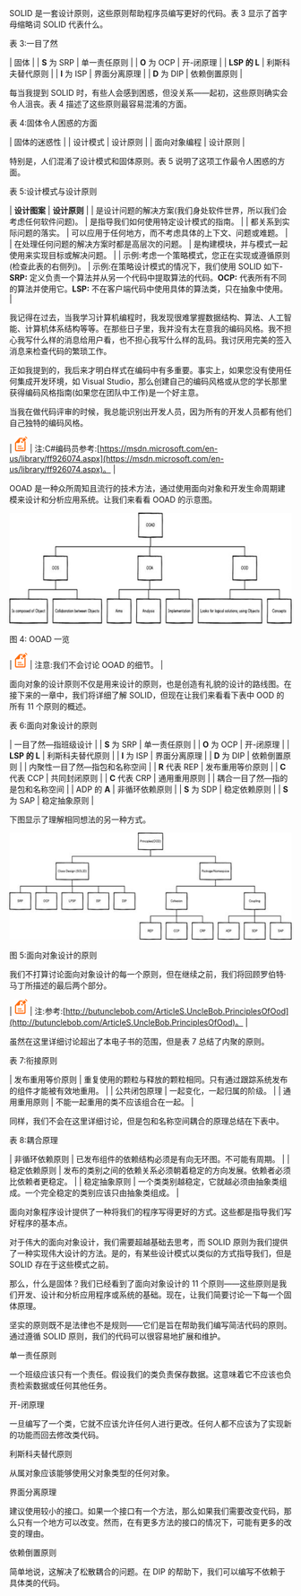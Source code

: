 SOLID 是一套设计原则，这些原则帮助程序员编写更好的代码。表 3 显示了首字母缩略词 SOLID 代表什么。

表 3:一目了然

| 固体 |
| **S** 为 SRP | 单一责任原则 |
| **O** 为 OCP | 开-闭原理 |
| **LSP 的 L** | 利斯科夫替代原则 |
| **I** 为 ISP | 界面分离原理 |
| **D** 为 DIP | 依赖倒置原则 |

每当我提到 SOLID 时，有些人会感到困惑，但没关系——起初，这些原则确实会令人沮丧。表 4 描述了这些原则最容易混淆的方面。

表 4:固体令人困惑的方面

| 固体的迷惑性 |
| 设计模式 | 设计原则 |
| 面向对象编程 | 设计原则 |

特别是，人们混淆了设计模式和固体原则。表 5 说明了这项工作最令人困惑的方面。

表 5:设计模式与设计原则

| **设计图案** | **设计原则** |
| 是设计问题的解决方案(我们身处软件世界，所以我们会考虑任何软件问题)。 | 是指导我们如何使用特定设计模式的指南。 |
| 都关系到实际问题的落实。 | 可以应用于任何地方，而不考虑具体的上下文、问题或难题。 |
| 在处理任何问题的解决方案时都是高层次的问题。 | 是构建模块，并与模式一起使用来实现目标或解决问题。 |
| 示例:考虑一个策略模式，您正在实现或遵循原则(检查此表的右侧列)。 | 示例:在策略设计模式的情况下，我们使用 SOLID 如下-**SRP:** 定义负责一个算法并从另一个代码中提取算法的代码。**OCP:** 代表所有不同的算法并使用它。**LSP:** 不在客户端代码中使用具体的算法类，只在抽象中使用。 |

我记得在过去，当我学习计算机编程时，我发现很难掌握数据结构、算法、人工智能、计算机体系结构等等。在那些日子里，我并没有太在意我的编码风格。我不担心我写什么样的消息给用户看，也不担心我写什么样的乱码。我讨厌用完美的签入消息来检查代码的繁琐工作。

正如我提到的，我后来才明白样式在编码中有多重要。事实上，如果您没有使用任何集成开发环境，如 Visual Studio，那么创建自己的编码风格或从您的学长那里获得编码风格指南(如果您在团队中工作)是一个好主意。

当我在做代码评审的时候，我总能识别出开发人员，因为所有的开发人员都有他们自己独特的编码风格。

| ![](img/00004.gif) | 注:C#编码员参考:[https://msdn.microsoft.com/en-us/library/ff926074.aspx](https://msdn.microsoft.com/en-us/library/ff926074.aspx)。 |

OOAD 是一种众所周知且流行的技术方法，通过使用面向对象和开发生命周期建模来设计和分析应用系统。让我们来看看 OOAD 的示意图。

![](img/00009.jpeg)

图 4: OOAD 一览

| ![](img/00004.gif) | 注意:我们不会讨论 OOAD 的细节。 |

面向对象的设计原则不仅是用来设计的原则，也是创造有礼貌的设计的路线图。在接下来的一章中，我们将详细了解 SOLID，但现在让我们来看看下表中 OOD 的所有 11 个原则的概述。

表 6:面向对象设计的原则

| 一目了然—指班级设计 |
| **S** 为 SRP | 单一责任原则 |
| **O** 为 OCP | 开-闭原理 |
| **LSP 的 L** | 利斯科夫替代原则 |
| **I** 为 ISP | 界面分离原理 |
| **D** 为 DIP | 依赖倒置原则 |
| 内聚性一目了然—指包和名称空间 |
| **R** 代表 REP | 发布重用等价原则 |
| **C** 代表 CCP | 共同封闭原则 |
| **C** 代表 CRP | 通用重用原则 |
| 耦合一目了然—指的是包和名称空间 |
| ADP 的 **A** | 非循环依赖原则 |
| **S** 为 SDP | 稳定依赖原则 |
| **S** 为 SAP | 稳定抽象原则 |

下图显示了理解相同想法的另一种方式。

![](img/00010.jpeg)

图 5:面向对象设计的原则

我们不打算讨论面向对象设计的每一个原则，但在继续之前，我们将回顾罗伯特·马丁所描述的最后两个部分。

| ![](img/00004.gif) | 注:参考:[http://butunclebob.com/ArticleS.UncleBob.PrinciplesOfOod](http://butunclebob.com/ArticleS.UncleBob.PrinciplesOfOod)。 |

虽然在这里详细讨论超出了本电子书的范围，但是表 7 总结了内聚的原则。

表 7:衔接原则

| 发布重用等价原则 | 重复使用的颗粒与释放的颗粒相同。只有通过跟踪系统发布的组件才能被有效地重用。 |
| 公共闭包原理 | 一起变化，一起归属的阶级。 |
| 通用重用原则 | 不能一起重用的类不应该组合在一起。 |

同样，我们不会在这里详细讨论，但是包和名称空间耦合的原理总结在下表中。

表 8:耦合原理

| 非循环依赖原则 | 已发布组件的依赖结构必须是有向无环图。不可能有周期。 |
| 稳定依赖原则 | 发布的类别之间的依赖关系必须朝着稳定的方向发展。依赖者必须比依赖者更稳定。 |
| 稳定抽象原则 | 一个类类别越稳定，它就越必须由抽象类组成。一个完全稳定的类别应该只由抽象类组成。 |

面向对象程序设计提供了一种将我们的程序写得更好的方式。这些都是指导我们写好程序的基本点。

对于伟大的面向对象设计，我们需要超越基础去思考，而 SOLID 原则为我们提供了一种实现伟大设计的方法。是的，有某些设计模式以类似的方式指导我们，但是 SOLID 存在于这些模式之前。

那么，什么是固体？我们已经看到了面向对象设计的 11 个原则——这些原则是我们开发、设计和分析应用程序或系统的基础。现在，让我们简要讨论一下每一个固体原理。

坚实的原则既不是法律也不是规则——它们是旨在帮助我们编写简洁代码的原则。通过遵循 SOLID 原则，我们的代码可以很容易地扩展和维护。

单一责任原则

一个班级应该只有一个责任。假设我们的类负责保存数据。这意味着它不应该也负责检索数据或任何其他任务。

开-闭原理

一旦编写了一个类，它就不应该允许任何人进行更改。任何人都不应该为了实现新的功能而回去修改类代码。

利斯科夫替代原则

从属对象应该能够使用父对象类型的任何对象。

界面分离原理

建议使用较小的接口。如果一个接口有一个方法，那么如果我们需要改变代码，那么只有一个地方可以改变。然而，在有更多方法的接口的情况下，可能有更多的改变的理由。

依赖倒置原则

简单地说，这解决了松散耦合的问题。在 DIP 的帮助下，我们可以编写不依赖于具体类的代码。